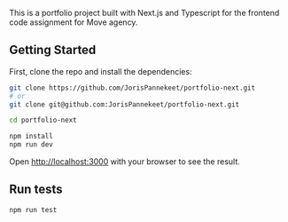 This is a portfolio project built with Next.js and Typescript for the frontend code assignment for Move agency.

## Getting Started

First, clone the repo and install the dependencies:

```bash
git clone https://github.com/JorisPannekeet/portfolio-next.git 
# or
git clone git@github.com:JorisPannekeet/portfolio-next.git

cd portfolio-next

npm install
npm run dev
```

Open [http://localhost:3000](http://localhost:3000) with your browser to see the result.

## Run tests

```bash
npm run test
``` 